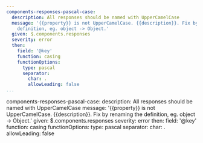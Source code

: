 ```yaml
---
components-responses-pascal-case:
  description: All responses should be named with UpperCamelCase
  message: '{{property}} is not UpperCamelCase. {{description}}. Fix by renaming the
    definition, eg. object -> Object.'
  given: $.components.responses
  severity: error
  then:
    field: '@key'
    function: casing
    functionOptions:
      type: pascal
      separator:
        char: .
        allowLeading: false
...
```

components-responses-pascal-case:
  description: All responses should be named with UpperCamelCase
  message: '{{property}} is not UpperCamelCase. {{description}}. Fix by renaming the
    definition, eg. object -> Object.'
  given: $.components.responses
  severity: error
  then:
    field: '@key'
    function: casing
    functionOptions:
      type: pascal
      separator:
        char: .
        allowLeading: false